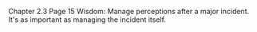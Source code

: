 Chapter 2.3
 Page 15
  Wisdom: Manage perceptions after a major incident. It's as important as managing the incident itself.


